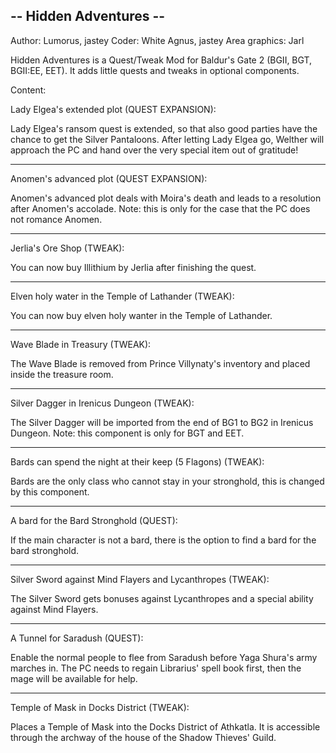 -- Hidden Adventures --
----------

Author: Lumorus, jastey
Coder: White Agnus, jastey
Area graphics: Jarl

Hidden Adventures is a Quest/Tweak Mod for Baldur's Gate 2 (BGII, BGT, BGII:EE, EET). It adds little quests and tweaks in optional components.


Content:

Lady Elgea's extended plot (QUEST EXPANSION):

Lady Elgea's ransom quest is extended, so that also good parties have the chance to get the Silver Pantaloons. After letting Lady Elgea go, Welther will approach the PC and hand over the very special item out of gratitude!

----------
Anomen's advanced plot (QUEST EXPANSION):

Anomen's advanced plot deals with Moira's death and leads to a resolution after Anomen's accolade. Note: this is only for the case that the PC does not romance Anomen.

----------
Jerlia's Ore Shop (TWEAK):

You can now buy Illithium by Jerlia after finishing the quest.

----------
Elven holy water in the Temple of Lathander (TWEAK):

You can now buy elven holy wanter in the Temple of Lathander.

----------
Wave Blade in Treasury (TWEAK):

The Wave Blade is removed from Prince Villynaty's inventory and placed inside the treasure room.

----------
Silver Dagger in Irenicus Dungeon (TWEAK):

The Silver Dagger will be imported from the end of BG1 to BG2 in Irenicus Dungeon. Note: this component is only for BGT and EET.

----------
Bards can spend the night at their keep (5 Flagons) (TWEAK):

Bards are the only class who cannot stay in your stronghold, this is changed by this component.

----------
A bard for the Bard Stronghold (QUEST):

If the main character is not a bard, there is the option to find a bard for the bard stronghold.

----------
Silver Sword against Mind Flayers and Lycanthropes (TWEAK):

The Silver Sword gets bonuses against Lycanthropes and a special ability against Mind Flayers.

----------
A Tunnel for Saradush (QUEST):

Enable the normal people to flee from Saradush before Yaga Shura's army marches in. The PC needs to regain Librarius' spell book first, then the mage will be available for help.

----------
Temple of Mask in Docks District (TWEAK):

Places a Temple of Mask into the Docks District of Athkatla. It is accessible through the archway of the house of the Shadow Thieves' Guild. 

